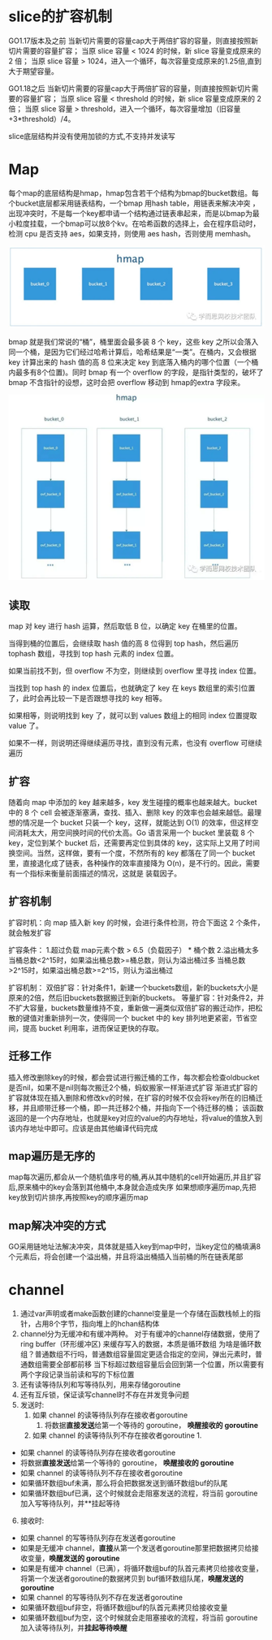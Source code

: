 # slice的扩容机制

GO1.17版本及之前
当新切片需要的容量cap大于两倍扩容的容量，则直接按照新切片需要的容量扩容；
当原 slice 容量 < 1024 的时候，新 slice 容量变成原来的 2 倍；
当原 slice 容量 > 1024，进入一个循环，每次容量变成原来的1.25倍,直到大于期望容量。

GO1.18之后
当新切片需要的容量cap大于两倍扩容的容量，则直接按照新切片需要的容量扩容；
当原 slice 容量 < threshold 的时候，新 slice 容量变成原来的 2 倍；
当原 slice 容量 > threshold，进入一个循环，每次容量增加（旧容量+3*threshold）/4。

slice底层结构并没有使用加锁的方式,不支持并发读写

# Map
每个map的底层结构是hmap，hmap包含若干个结构为bmap的bucket数组。每个bucket底层都采用链表结构，一个bmap
用hash table，用链表来解决冲突 ，出现冲突时，不是每一个key都申请一个结构通过链表串起来，而是以bmap为最小粒度挂载，一个bmap可以放8个kv。在哈希函数的选择上，会在程序启动时，检测 cpu 是否支持 aes，如果支持，则使用 aes hash，否则使用 memhash。

<img src="./assets/map/hmap.png" alt="img" />

bmap 就是我们常说的“桶”，桶里面会最多装 8 个 key，这些 key 之所以会落入同一个桶，是因为它们经过哈希计算后，哈希结果是“一类”。在桶内，又会根据 key 计算出来的 hash 值的高 8 位来决定 key 到底落入桶内的哪个位置（一个桶内最多有8个位置)。同时 bmap 有一个 overflow 的字段，是指针类型的，破坏了 bmap 不含指针的设想，这时会把 overflow 移动到 hmap的extra 字段来。

<img src="./assets/map/hmap-bmap.png" alt="img" />

## 读取
map 对 key 进行 hash 运算，然后取低 B 位，以确定 key 在桶里的位置。

当得到桶的位置后，会继续取 hash 值的高 8 位得到 top hash，然后遍历 tophash 数组，寻找到 top hash 元素的 index 位置。

如果当前找不到，但 overflow 不为空，则继续到 overflow 里寻找 index 位置。

当找到 top hash 的 index 位置后，也就确定了 key 在 keys 数组里的索引位置了，此时会再比较一下是否跟想寻找的 key 相等。

如果相等，则说明找到 key 了，就可以到 values 数组上的相同 index 位置提取 value 了。

如果不一样，则说明还得继续遍历寻找，直到没有元素，也没有 overflow 可继续遍历

## 扩容
随着向 map 中添加的 key 越来越多，key 发生碰撞的概率也越来越大。bucket 中的 8 个 cell 会被逐渐塞满，查找、插入、删除 key 的效率也会越来越低。最理想的情况是一个 bucket 只装一个 key，这样，就能达到 O(1) 的效率，但这样空间消耗太大，用空间换时间的代价太高。Go 语言采用一个 bucket 里装载 8 个 key，定位到某个 bucket 后，还需要再定位到具体的 key，这实际上又用了时间换空间。当然，这样做，要有一个度，不然所有的 key 都落在了同一个 bucket 里，直接退化成了链表，各种操作的效率直接降为 O(n)，是不行的。因此，需要有一个指标来衡量前面描述的情况，这就是 装载因子。

## 扩容机制
扩容时机：向 map 插入新 key 的时候，会进行条件检测，符合下面这 2 个条件，就会触发扩容

扩容条件：
1.超过负载 map元素个数 > 6.5（负载因子） * 桶个数
2.溢出桶太多
当桶总数<2^15时，如果溢出桶总数>=桶总数，则认为溢出桶过多
当桶总数>2^15时，如果溢出桶总数>=2^15，则认为溢出桶过

扩容机制：
双倍扩容：针对条件1，新建一个buckets数组，新的buckets大小是原来的2倍，然后旧buckets数据搬迁到新的buckets。
等量扩容：针对条件2，并不扩大容量，buckets数量维持不变，重新做一遍类似双倍扩容的搬迁动作，把松散的键值对重新排列一次，使得同一个 bucket 中的 key 排列地更紧密，节省空间，提高 bucket 利用率，进而保证更快的存取。

## 迁移工作
插入修改删除key的时候，都会尝试进行搬迁桶的工作，每次都会检查oldbucket是否nil，如果不是nil则每次搬迁2个桶，蚂蚁搬家一样渐进式扩容
渐进式扩容的扩容就体现在插入删除和修改kv的时候，在扩容的时候不仅会将key所在的旧桶迁移，并且顺带迁移一个桶，即一共迁移2个桶，并指向下一个待迁移的桶； 该函数返回的是一个内存地址，也就是key对应的value的内存地址，将value的值放入到该内存地址中即可。应该是由其他编译代码完成

## map遍历是无序的
map每次遍历,都会从一个随机值序号的桶,再从其中随机的cell开始遍历,并且扩容后,原来桶中的key会落到其他桶中,本身就会造成失序
如果想顺序遍历map,先把key放到切片排序,再按照key的顺序遍历map

## map解决冲突的方式
GO采用链地址法解决冲突，具体就是插入key到map中时，当key定位的桶填满8个元素后，将会创建一个溢出桶，并且将溢出桶插入当前桶的所在链表尾部

# channel
1. 通过var声明或者make函数创建的channel变量是一个存储在函数栈帧上的指针，占用8个字节，指向堆上的hchan结构体
2. channel分为无缓冲和有缓冲两种。 对于有缓冲的channel存储数据，使用了 ring buffer（环形缓冲区) 来缓存写入的数据，本质是循环数组 为啥是循环数组？普通数组不行吗，普通数组容量固定更适合指定的空间，弹出元素时，普通数组需要全部都前移 
当下标超过数组容量后会回到第一个位置，所以需要有两个字段记录当前读和写的下标位置
3. 还有读等待队列和写等待队列，用来存储goroutine
4. 还有互斥锁，保证读写channel时不存在并发竞争问题
5. 发送时:
   1. 如果 channel 的读等待队列存在接收者goroutine
      1. 将数据**直接发送**给第一个等待的 goroutine， **唤醒接收的 goroutine**
   2. 如果 channel 的读等待队列不存在接收者goroutine
      1. 
-   如果 channel 的读等待队列存在接收者goroutine
-   将数据**直接发送**给第一个等待的 goroutine， **唤醒接收的 goroutine**
-   如果 channel 的读等待队列不存在接收者goroutine
-   如果循环数组buf未满，那么将会把数据发送到循环数组buf的队尾
-   如果循环数组buf已满，这个时候就会走阻塞发送的流程，将当前 goroutine 加入写等待队列，并**挂起等待
6. 接收时:
-   如果 channel 的写等待队列存在发送者goroutine
-   如果是无缓冲 channel，**直接**从第一个发送者goroutine那里把数据拷贝给接收变量，**唤醒发送的 goroutine**
-   如果是有缓冲 channel（已满），将循环数组buf的队首元素拷贝给接收变量，将第一个发送者goroutine的数据拷贝到 buf循环数组队尾，**唤醒发送的 goroutine**
-   如果 channel 的写等待队列不存在发送者goroutine
-   如果循环数组buf非空，将循环数组buf的队首元素拷贝给接收变量
-   如果循环数组buf为空，这个时候就会走阻塞接收的流程，将当前 goroutine 加入读等待队列，并**挂起等待唤醒**




